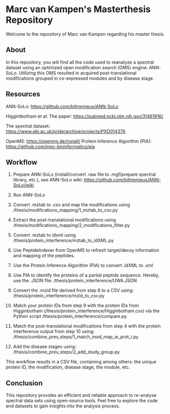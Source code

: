 # Marc van Kampen's Masterthesis Repository
Welcome to the repository of Marc van Kampen regarding his master thesis.

## About
In this repository, you will find all the code used to reanalyze a spectral dataset using an optimized open modification search (OMS) engine: ANN-SoLo. Utilizing this OMS resulted in acquired post-translational modifications grouped in co-expressed modules and by disease stage.

## Resources

ANN-SoLo: https://github.com/bittremieux/ANN-SoLo

Higgintbotham et al:
  The paper: https://pubmed.ncbi.nlm.nih.gov/31461916/
  
  The spectral dataset: https://www.ebi.ac.uk/pride/archive/projects/PXD014376
  
OpenMS: https://openms.de/install/
Protein Inference Algorithm (PIA): https://github.com/mpc-bioinformatics/pia

## Workflow
1. Prepare ANN-SoLo (install/convert .raw file to .mgf/prepare spectral library, etc.), see ANN-SoLo wiki: https://github.com/bittremieux/ANN-SoLo/wiki
2. Run ANN-SoLo

3. Convert .mztab to .csv and map the modifications using /thesis/modifications_mapping/1_mztab_to_csv.py
4. Extract the post-translational modifications using /thesis/modifications_mapping/2_modifications_filter.py

5. Convert .mztab to idxml using /thesis/protein_interference/mztab_to_idXML.py
6. Use PeptideIndexer from OpenMS to refresh target/decoy information and mapping of the peptides.
7. Use the Protein Inference Algorithm (PIA) to convert .idXML to .xml
8. Use PIA to identify the proteins of a partial peptide sequence. Hereby, use the .JSON file: /thesis/protein_interference/UWA.JSON
9. Convert the .mzid file derived from step 8 to a CSV using: /thesis/protein_interference/mzid_to_csv.py
10. Match your protein IDs from step 9 with the protein IDs from Higginbotham (/thesis/protein_interference/Higginbotham.csv) via the Python script /thesis/protein_interference/compare.py.

11. Match the post-translational modifications from step 4 with the protein interference output from step 10 using: /thesis/combine_prev_steps/1_match_mod_map_w_prot_i.py
12. Add the disease stages using: /thesis/combine_prev_steps/2_add_study_group.py

This workflow results in a CSV file, containing among others: the unique protein ID, the modification, disease stage, the module, etc.

## Conclusion
This repository provides an efficient and reliable approach to re-analyse spectral data sets using open-source tools. Feel free to explore the code and datasets to gain insights into the analysis process.




  
 
  





